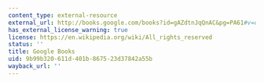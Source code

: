 ```yaml
---
content_type: external-resource
external_url: http://books.google.com/books?id=gAZdtnJqQnAC&pg=PA61#v=onepage
has_external_license_warning: true
license: https://en.wikipedia.org/wiki/All_rights_reserved
status: ''
title: Google Books
uid: 9b99b320-611d-401b-8675-23d37842a55b
wayback_url: ''
---
```

